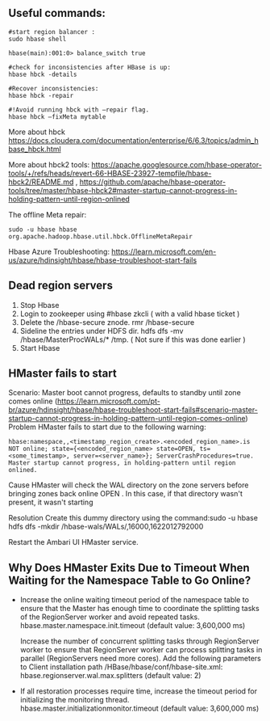 ## Useful commands:

```
#start region balancer :
sudo hbase shell 

hbase(main):001:0> balance_switch true 

#check for inconsistencies after HBase is up:
hbase hbck -details 

#Recover inconsistencies:
hbase hbck -repair 

#!Avoid running hbck with –repair flag.
hbase hbck –fixMeta mytable 
```

More about hbck https://docs.cloudera.com/documentation/enterprise/6/6.3/topics/admin_hbase_hbck.html

More about hbck2 tools: https://apache.googlesource.com/hbase-operator-tools/+/refs/heads/revert-66-HBASE-23927-tempfile/hbase-hbck2/README.md , https://github.com/apache/hbase-operator-tools/tree/master/hbase-hbck2#master-startup-cannot-progress-in-holding-pattern-until-region-onlined


The offline Meta repair:
```
sudo -u hbase hbase org.apache.hadoop.hbase.util.hbck.OfflineMetaRepair 
```

Hbase Azure Troubleshooting: https://learn.microsoft.com/en-us/azure/hdinsight/hbase/hbase-troubleshoot-start-fails 

## Dead region servers

1. Stop Hbase
2. Login to zookeeper using #hbase zkcli ( with a valid hbase ticket )
3. Delete the /hbase-secure znode. rmr /hbase-secure
4. Sideline the entries under HDFS dir. hdfs dfs -mv /hbase/MasterProcWALs/*  /tmp. ( Not sure if this was done earlier )
5. Start Hbase


## HMaster fails to start
Scenario: Master boot cannot progress, defaults to standby until zone comes online (https://learn.microsoft.com/pt-br/azure/hdinsight/hbase/hbase-troubleshoot-start-fails#scenario-master-startup-cannot-progress-in-holding-pattern-until-region-comes-online)
Problem
HMaster fails to start due to the following warning:

```
hbase:namespace,,<timestamp_region_create>.<encoded_region_name>.is NOT online; state={<encoded_region_name> state=OPEN, ts=<some_timestamp>, server=<server_name>}; ServerCrashProcedures=true. Master startup cannot progress, in holding-pattern until region onlined. 

```

Cause
HMaster will check the WAL directory on the zone servers before bringing zones back online OPEN . In this case, if that directory wasn't present, it wasn't starting

Resolution
Create this dummy directory using the command:sudo -u hbase hdfs dfs -mkdir /hbase-wals/WALs/<wn fqdn>,16000,1622012792000

Restart the Ambari UI HMaster service.

## Why Does HMaster Exits Due to Timeout When Waiting for the Namespace Table to Go Online?
- Increase the online waiting timeout period of the namespace table to ensure that the Master has enough time to coordinate the splitting tasks of the RegionServer worker and avoid repeated tasks.
  hbase.master.namespace.init.timeout (default value: 3,600,000 ms)
  
  Increase the number of concurrent splitting tasks through RegionServer worker to ensure that RegionServer worker can process splitting tasks in parallel (RegionServers need more cores). Add the following parameters to Client installation path /HBase/hbase/conf/hbase-site.xml:
  hbase.regionserver.wal.max.splitters (default value: 2)
- If all restoration processes require time, increase the timeout period for initializing the monitoring thread.
  hbase.master.initializationmonitor.timeout (default value: 3,600,000 ms)


